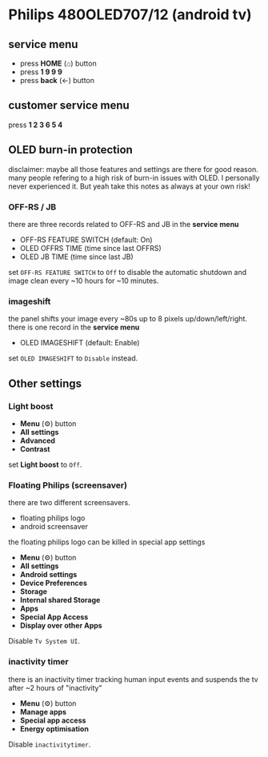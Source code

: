 # Philips 480OLED707/12 (android tv)

## service menu

* press **HOME** (⌂) button
* press **1 9 9 9**
* press **back** (←) button

## customer service menu

press **1 2 3 6 5 4**

## OLED burn-in protection

disclaimer: maybe all those features and settings are there for good reason. many people refering to a high risk of burn-in issues with OLED.
I personally never experienced it. But yeah take this notes as always at your own risk!

### OFF-RS / JB

there are three records related to OFF-RS and JB in the **service menu**

* OFF-RS FEATURE SWITCH (default: On)
* OLED OFFRS TIME (time since last OFFRS)
* OLED JB TIME (time since last JB)

set `OFF-RS FEATURE SWITCH` to `Off` to disable the automatic shutdown
and image clean every ~10 hours for ~10 minutes.

### imageshift

the panel shifts your image every ~80s up to 8 pixels up/down/left/right.
there is one record in the **service menu**

* OLED IMAGESHIFT (default: Enable)

set `OLED IMAGESHIFT` to `Disable` instead.

## Other settings

### Light boost

* **Menu** (⚙) button
* **All settings**
* **Advanced**
* **Contrast**

set **Light boost** to `Off`.

### Floating Philips (screensaver)

there are two different screensavers.

* floating philips logo
* android screensaver

the floating philips logo can be killed in special app settings

* **Menu** (⚙) button
* **All settings**
* **Android settings**
* **Device Preferences**
* **Storage**
* **Internal shared Storage**
* **Apps**
* **Special App Access**
* **Display over other Apps**

Disable `Tv System UI`.

### inactivity timer

there is an inactivity timer tracking human input events and suspends the tv after ~2 hours of "inactivity"

* **Menu** (⚙) button
* **Manage apps**
* **Special app access**
* **Energy optimisation**

Disable `inactivitytimer`.